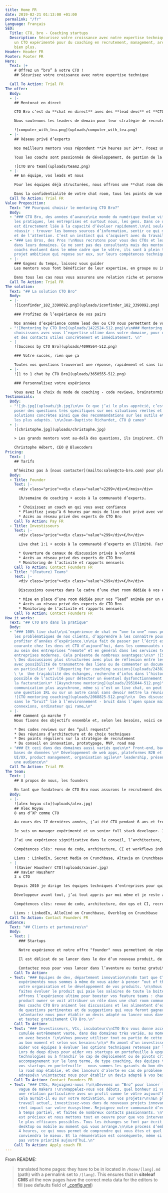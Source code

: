 ```yaml
---
title: Home FR
date: 2019-02-21 01:13:00 +01:00
permalink: "/fr"
Language: Français
SEO:
  Title: CTO, bro - Coaching startups
  Description: Sécurisez votre croissance avec notre expertise technique. Offrez vous
    un CTO expérimenté pour du coaching en recrutement, management, architecture et
    bien plus.
Header: Header FR
Footer: Footer FR
Hero:
  Text: |+
    # Offrez un “bro” à votre CTO !
    ## Sécurisez votre croissance avec notre expertise technique

  Call To Action: Trial FR
The offer:
  Body:
  - |-
    ## Mentorat en direct

    CTO Bro c’est du **chat en direct** avec des **lead devs** et **CTOs expérimentés**. Choisissez votre coach et faites le point deux fois par semaine.

    Nous soutenons les leaders de demain pour leur stratégie de recrutement, le management, l’industrialisation de code [et bien plus](#comment-ça-marche-). Définissons ensemble vos objectifs et bénéficiez d’un mentorat en direct dans votre chat room privée.

    ![computer_with_tea.png](uploads/computer_with_tea.png)
  - |-
    ## Réseau privé d’experts

    Nos meilleurs mentors vous répondent **24 heures sur 24**. Posez une question et obtenez la **réponse en quelques minutes**, ou un jour ouvré au plus.

    Tous les coachs sont passionnés de développement, de gestion de la croissance, de leadership… Quand, dans le chat, une question pop, alors la discussion est ouverte et les opinions tranchées se confrontent au service de votre produit.

    ![CTO Bro team](uploads/team2.png)
  - |-
    ## En équipe, vos leads et nous

    Pour les équipes déjà structurées, nous offrons une **chat room dédiée** qui permet à vos “lead dev” et architectes de discuter librement avec notre **réseau d’experts**.

    Dans la confidentialité de votre chat room, tous les points de vue se discutent ouvertement, et nos experts sont là pour apporter leur expérience et alimenter les débats d’éléments concrets qui assureront à vos équipes une évolution rapide.
  Call To Action: Trial FR
Value Proposition:
  Text: "## Pourquoi choisir le mentoring CTO Bro?"
  Body:
  - "### CTO Bro, des années d’avance\nLe monde du numérique évolue vite - la technologie,
    les pratiques, les entreprises et surtout nous, les gens. Dans ce domaine la réussite
    est directement liée à la capacité d‘évoluer rapidement.\n\n1 seule solution pour
    réussir : trouver les bonnes sources d’information, sentir ce qui mérite du temps
    et de l’attention. C’est un instinct qui s’acquiert avec du travail et de l’expérience. "
  - "### Les Bros, des Pros !\nNous recrutons pour vous des CTOs et lead devs référents
    dans leurs domaines. Ce ne sont pas des consultants mais des mentors. \n\nNos
    coachs évoluent dans le même cadre que le vôtre, ils sont à plein temps sur un
    projet ambitieux qui repose sur eux, sur leurs compétences techniques et humaines."
  - |-
    ### Gagnez du temps, laissez vous guider
    Les mentors vous font bénéficier de leur expertise, en groupe ou individuellement, ponctuellement ou quotidiennement. Peu importe la méthode, nous voulons votre réussite.

    Dans tous les cas nous vous assurons une relation riche et personnelle.
  Call To Action: Trial FR
The solution:
  Text: "## La solution CTO Bro"
  Body:
  - |-
    ![iconfinder_182_3390092.png](uploads/iconfinder_182_3390092.png)

    ### Profitez de l’expérience de vos pairs

    Nos années d’expérience comme lead dev ou CTO nous permettent de vous faire profiter d’un point de vue extérieur intéressant, de contacts et d’idées qui font sens.
  - "![Mentoring by CTO Bro](uploads/1422524-512.png)\n\n### Mentoring sur mesure\n\nNous
    choisissons avec vous l’expertise ultime dans votre domaine, pour des informations
    et des contacts utiles concrètement et immédiatement. \n"
  - |
    ![Success by CTO Bro](uploads/4099564-512.png)

    ### Votre succès, rien que ça

    Toutes vos questions trouveront une réponse, rapidement et sans limite du nombre de question ou de complexité. Les “bro” sont là pour être challengés !
  - |-
    ![1 to 1 chat by CTO Bro](uploads/3650555-512.png)

    ### Personnalisez votre expérience

    Vous avez le choix du mode de coaching - code reviews, brainstorming, pear programming, daily meeting, group chat entre plusieurs experts et vos collaborateurs.
Testimonials:
  Body:
  - "![jb.jpg](uploads/jb.jpg)\n\n> Ce que j’ai le plus apprécié, c’est de pouvoir
    poser des questions très spécifiques sur mes situations réelles et d’obtenir des
    solutions concrètes ainsi que des recommandations sur les outils et ressources
    les plus adaptés. \n\nJean-Baptiste Richardet, CTO @ cameo"
  - |-
    ![christophe.jpg](uploads/christophe.jpg)

    > Les grands mentors vont au-delà des questions, ils inspirent. CTO Bro est une solution qui apporte autant aux mentors qu’aux mentorés dans la mise en relation et le développement des compétences.

    Christophe Hébert, CEO @ Bluecoders
Pricing:
  Text: |
    ## Tarifs

    N’hésitez pas à [nous contacter](mailto:sales@cto-bro.com) pour plus d’informations. Les prix ci-dessous sont HT (TVA non incluse).
  Body:
  - Title: Founder
    Text: |-
      <div class="price"><div class="value">2299</div>€/mois</div>

      1h/semaine de coaching + accès à la communauté d’experts.

      * Choisissez un coach en qui vous avez confiance
      * Planifiez jusqu’à 6 heures par mois de live chat privé avec votre “bro”
      * Accès au réseau privé des experts de CTO Bro
    Call To Action: Pay FR
  - Title: Investisseurs
    Text: |-
      <div class="price"><div class="value">299</div>€/h</div>

      Live chat 1:1 + accès à la communauté d’experts en illimité. Facturation à l’utilisation.

      * Ouverture de canaux de discussion privés à volonté
      * Accès au réseau privé des experts de CTO Bro
      * Monitoring de l’activité et rapports mensuels
    Call To Action: Contact Founders FR
  - Title: "(Feature) Teams"
    Text: |-
      <div class="price"><div class="value">299</div>€/h</div>

      Discussions ouvertes dans le cadre d’une chat room dédiée à vos équipes. Facturation à l’utilisation.

      * Mise en place d’une room dédiée pour vos “lead” animée par un expert
      * Accès au réseau privé des experts de CTO Bro
      * Monitoring de l’activité et rapports mensuels
    Call To Action: Contact Founders FR
How it works:
  Text: "## CTO Bro dans la pratique"
  Body:
  - "### 100% live chat\n\nL’expérience de chat en “one to one” nous permet d’adresser
    les problématiques de nos clients, d’apprendre à les connaître pour leur faire
    profiter d’années d’expérience.\n\nLe fait de passer par l’écrit est une pratique
    courante chez les devs et CTO d’aujourd’hui, dans les communautés open source,
    au sein des entreprises “remote” et en général dans les services techniques des
    entreprises modernes. Cela présente de nombreux avantages:\n\n* ![Structured mentoring](uploads/2640826-512-e24cb2.png)\n\n
    \ Des discussions plus structurées avec plus de réflexion entre les échanges,
    avec possibilité de transmettre des liens ou de commenter un document ou une phrase
    en particulier \n* ![Reporting for coaching sessions](uploads/2438288-512.png)\n
    \ \n  Une traçabilité des échanges, recherche d’infos dans l’historique, monitoring
    possible de l’activité pour détecter un éventuel dysfonctionnement et suivi de
    la facturation\n* ![Asynchrone mentoring](uploads/2951044-512.png)\n  \n  Une
    communication plus asynchrone, même si c’est un live chat, on peut répondre à
    une question IRL ou sur un autre canal sans devoir mettre la réunion en attente\n*
    ![CTO mentoring coaching](uploads/2068825-512.png)\n\n  Des discussions plus sereines
    sans le “bruit” lié à l’environnement - bruit dans l’open space mais aussi mauvaises
    connexions, ordinateur qui rame…\n"
  - |-
    ### Comment ça marche ?
    Nous fixons des objectifs ensemble et, selon les besoins, voici ce que nous faisons concrètement :

    * Des codes reviews sur des “pull requests”
    * Des réunions d’architecture et de choix techniques
    * Des points réguliers sur la stratégie de recrutement
    * Du conseil en innovation, prototypage, MVP, road map
  - "### Et ceci dans des domaines aussi variés que\n\n* Front-end, back-end, dev-ops,
    bases de données \n* Développement de web apps, plateformes B2B et B2C, APIs\n*
    UI/UX, product management, organisation agile\n* leadership, présenter devant
    une audience\n"
  Call To Action: Trial FR
The team:
  Text: |
    ## A propos de nous, les founders

    En tant que fondateurs de CTO Bro nous assurons le recrutement des coachs, et nous vous garantissons une expérience humaine qui sera décisive dans votre réussite.
  Body:
  - |-
    ![alex hoyau cto](uploads/alex.jpg)
    ## Alex Hoyau
    8 ans d’XP comme CTO

    Au cours des 17 dernières années, j’ai été CTO pendant 6 ans et freelance/entrepreneur pendant 8 ans.

    Je suis un manager expérimenté et un senior full stack developer. J’ai développé mon leadership dans des environnements de startup ainsi que dans des communautés open source. Sur un plan plus personnel, je suis bénévole dans l’association Silex Labs que j’ai fondée en 2010, pour apporter de la diversité aux entreprises tech.

    J’ai une expérience significative dans le conseil, l’architecture, la planification et le développement de projets critiques pour des entreprises et des startups.

    Compétences clés: revue de code, architecture, CI et workflows industriels, recrutement, leadership

    Liens : LinkedIn, Secret Media on Crunchbase, Altavia on Crunchbase
  - |
    ![Xavier Hausherr CTO](uploads/xavier.jpg)
    ## Xavier Hausherr
    3 x CTO

    Depuis 2010 je dirige les équipes techniques d’entreprises pour qui la croissance rapide est vitale. Dans mes 3 dernières expériences j’ai dirigé plus de 50 développeu.se.r.s, embauché des dizaines de personnes. Ensemble, nous avons fait évoluer des plateformes délivrant du contenu à plusieurs centaines de millions d’internautes chaque mois.

    Développeur avant tout, j’ai tout appris par moi même et je reste au fait de la technologie. J’aime faire des code reviews autant que des entretiens d’embauche, mettre en place la CI autant que la stratégie de recrutement ou planifier une road map. Et par dessus tout j’aime partager et progresser avec mes collègues.

    Compétences clés: revue de code, architecture, dev ops et CI, recrutement, RH, management.

    Liens : LinkedIn, AlloCiné on Crunchbase, Overblog on Crunchbase
  Call To Action: Contact Founders FR
Audience:
  Text: "## Clients et partenaires\n"
  Body:
  - Text: |
      ### Startups

      Notre expérience et notre offre "founder" nous permettent de répondre de manière très personnelle aux CTO créateurs de startups.

      Il est délicat de se lancer dans le dev d’un nouveau produit, de mettre en place une road map, de définir un MVP, d’innover, de recruter, d’industrialiser et faire évoluer un code base. Pour cela nous avons des techniques issues de nos échecs et de nos moments les plus glorieux.

      Contactez nous pour vous lancer dans l’aventure ou testez gratuitement CTO Bro.
    Call To Action: 
  - Text: "### Equipes de dev, département innovation\n\nEn tant que CTOs et lead
      expérimentés nous sommes à même de vous aider à penser “out of the box”, à fluidifier
      votre organisation et le développement de vos produits. \n\nVous maintenez et
      faites évoluer le produit qui paie les salaires de toute la boite? Nous vous
      offrons l’expérience ultime pour booster vos feature teams : chaque lead ou
      product owner se voit attribuer un rôle dans une chat room commune à vos équipes.
      Des coachs CTO Bro animent les discussions et les alimentent d’exemples concrets,
      de questions pertinentes et de suggestions qui vous feront gagner beaucoup d’énergie.\n
      \nContactez nous pour établir un devis adapté ou lancez vous dans l’aventure
      et testez gratuitement CTO Bro.\n"
    Call To Action: 
  - Text: "### Investisseurs, VCs, incubateurs\nCTO Bro vous donne accès à une expérience
      cumulée extrêmement vaste, dans des domaines très variés, au moment où vous
      en avez besoin !\n\nVous pouvez utiliser tout ou partie de cette expertise,
      au bon moment et selon vos besoins:\n\n* En amont d’un investissement, pour
      aider vos équipes à évaluer les options techniques retenues par les cibles potentielles\n*
      Lors de deep dives pour aider vos startups en portefeuille à upgrader leurs
      technologies ou à franchir le cap de déploiement ou de pivots critiques\n* En
      accompagnement sur le long terme, de type coaching, des équipes techniques de
      vos startups en portefeuille - nous sommes les garants du bon déroulement de
      la road map établie, et des lanceurs d'alerte en cas de problème technique non
      adressé\n \nContactez nous pour établir un devis adapté à vos besoins.\n"
    Call To Action: Contact Founders FR
  - Text: "### CTOs, Rejoignez-nous !\n\nDevenez un “Bro” pour lancer la prochaine
      vague de makers !\n\nRappelez-vous vos débuts, quel bonheur si vous aviez eu
      une relation particulière avec un profil comme le vôtre aujourd’hui. Quel impact
      cela aurait-il eu sur votre motivation, sur vos projets?\n\nEn plus de votre
      travail actuel, investissez-vous dans de nouveaux projets innovants. Ayez un
      réel impact sur votre écosystème. Rejoignez notre communauté d’experts reconnus
      à temps partiel, et faites de nombreux contacts passionnants. \n\nVotre temps
      est précieux et nous mettons tout en oeuvre pour que vos interventions soient
      le plus efficaces possibles. Tous les échanges se font par écrit depuis votre
      desktop ou mobile au moment qui vous arrange.\n\nLe process d’embauche prend
      4 heures, ce qui nous permet de comprendre qui vous êtes et quel projet vous
      conviendra le mieux. Et la rémunération est conséquente, même si ce n’est probablement
      pas votre priorité aujourd’hui.\n"
    Call To Action: Apply coach FR
---
```


From README:

> translated home pages: they have to be in located in `/home/[lang].md` (path) with a permalink set to `/[lang]`. This ensures that in **siteleaf CMS** all the new pages have the correct meta data for the editors to fill (see defaults field of [_config.yml](./_config.yml))
